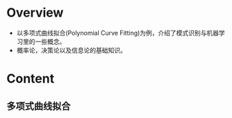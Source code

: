 # Overview
* 以多项式曲线拟合(Polynomial Curve Fitting)为例，介绍了模式识别与机器学习里的一些概念。
* 概率论，决策论以及信息论的基础知识。

# Content
## 多项式曲线拟合
